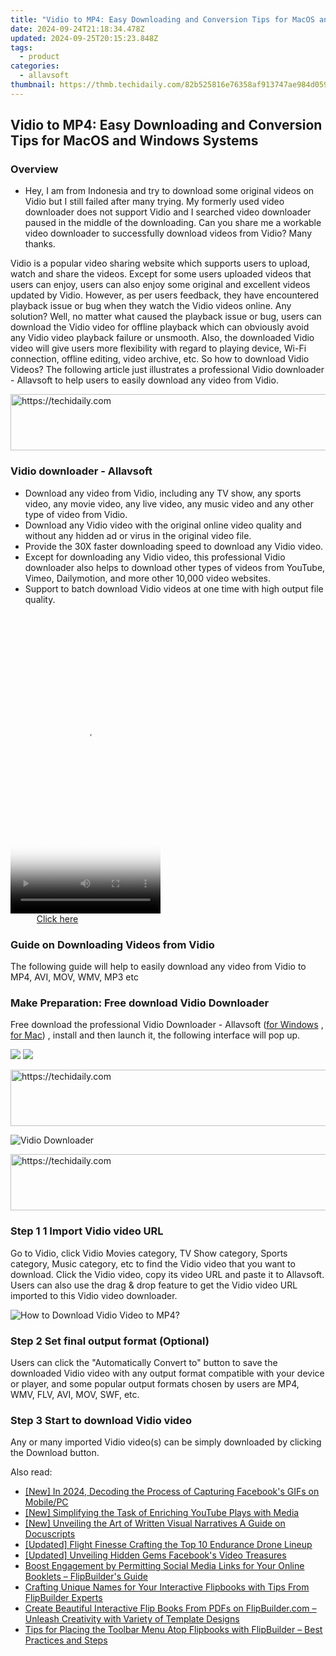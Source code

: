 ```yaml
---
title: "Vidio to MP4: Easy Downloading and Conversion Tips for MacOS and Windows Systems"
date: 2024-09-24T21:18:34.478Z
updated: 2024-09-25T20:15:23.848Z
tags:
  - product
categories:
  - allavsoft
thumbnail: https://thmb.techidaily.com/82b525816e76358af913747ae984d059f5f8a464efd989151aa021dad93dd957.jpg
---
```


## Vidio to MP4: Easy Downloading and Conversion Tips for MacOS and Windows Systems

### Overview

* Hey, I am from Indonesia and try to download some original videos on Vidio but I still failed after many trying. My formerly used video downloader does not support Vidio and I searched video downloader paused in the middle of the downloading. Can you share me a workable video downloader to successfully download videos from Vidio? Many thanks.

Vidio is a popular video sharing website which supports users to upload, watch and share the videos. Except for some users uploaded videos that users can enjoy, users can also enjoy some original and excellent videos updated by Vidio. However, as per users feedback, they have encountered playback issue or bug when they watch the Vidio videos online. Any solution? Well, no matter what caused the playback issue or bug, users can download the Vidio video for offline playback which can obviously avoid any Vidio video playback failure or unsmooth. Also, the downloaded Vidio video will give users more flexibility with regard to playing device, Wi-Fi connection, offline editing, video archive, etc. So how to download Vidio Videos? The following article just illustrates a professional Vidio downloader - Allavsoft to help users to easily download any video from Vidio.

<!-- affiliate ads begin -->
<a href="https://ephamedtechinc.pxf.io/c/5597632/2137222/26400" target="_top" id="2137222">
  <img src="//a.impactradius-go.com/display-ad/26400-2137222" border="0" alt="https://techidaily.com" width="728" height="90"/>
</a>
<img height="0" width="0" src="https://ephamedtechinc.pxf.io/i/5597632/2137222/26400" style="position:absolute;visibility:hidden;" border="0" />
<!-- affiliate ads end -->

### Vidio downloader - Allavsoft

* Download any video from Vidio, including any TV show, any sports video, any movie video, any live video, any music video and any other type of video from Vidio.
* Download any Vidio video with the original online video quality and without any hidden ad or virus in the original video file.
* Provide the 30X faster downloading speed to download any Vidio video.
* Except for downloading any Vidio video, this professional Vidio downloader also helps to download other types of videos from YouTube, Vimeo, Dailymotion, and more other 10,000 video websites.
* Support to batch download Vidio videos at one time with high output file quality.

<!-- affiliate ads begin -->
<span id="1770544">
					<video width="240" height="480" style="cursor:pointer"
           poster="//a.impactradius-go.com/display-clicktoplayimage/1770544.png"
           onclick="if(!this.playClicked){this.play();this.setAttribute('controls',true);this.playClicked=true;}">
	   <source src="//a.impactradius-go.com/display-ad/20702-1770544">
	   <img src="//a.impactradius-go.com/display-clicktoplayimage/1770544.png" style="border: none; height: 100%; width: 100%; object-fit: contain">
	</video>
	<div style="width:150px;text-align:center"><a href="javascript:window.open(decodeURIComponent('https%3A%2F%2Ftokenmetrics.sjv.io%2Fc%2F5597632%2F1770544%2F20702'), '_blank');void(0);">Click here</a></div>
</span>
<img height="0" width="0" src="https://imp.pxf.io/i/5597632/1770544/20702" style="position:absolute;visibility:hidden;" border="0" />
<!-- affiliate ads end -->

### Guide on Downloading Videos from Vidio

The following guide will help to easily download any video from Vidio to MP4, AVI, MOV, WMV, MP3 etc

### Make Preparation: Free download Vidio Downloader

Free download the professional Vidio Downloader - Allavsoft ([for Windows](https://tools.techidaily.com/allavsoft/products/) , [for Mac](https://tools.techidaily.com/allavsoft/products/)) , install and then launch it, the following interface will pop up.

[![](https://www.allavsoft.com/how-to/../images/how-to/free-download-win.jpg)](https://tools.techidaily.com/allavsoft/products/) [![](https://www.allavsoft.com/how-to/../images/how-to/free-download-mac.jpg)](https://tools.techidaily.com/allavsoft/products/)

<!-- affiliate ads begin -->
<a href="https://ephamedtechinc.pxf.io/c/5597632/2136619/26400" target="_top" id="2136619">
  <img src="//a.impactradius-go.com/display-ad/26400-2136619" border="0" alt="https://techidaily.com" width="728" height="90"/>
</a>
<img height="0" width="0" src="https://ephamedtechinc.pxf.io/i/5597632/2136619/26400" style="position:absolute;visibility:hidden;" border="0" />
<!-- affiliate ads end -->

![Vidio Downloader](https://www.allavsoft.com/how-to/../images/allavsoft/screen-shot-600.jpg)

<!-- affiliate ads begin -->
<a href="https://appsumo.8odi.net/c/5597632/2151864/7443" target="_top" id="2151864">
  <img src="//a.impactradius-go.com/display-ad/7443-2151864" border="0" alt="https://techidaily.com" width="600" height="90"/>
</a>
<img height="0" width="0" src="https://appsumo.8odi.net/i/5597632/2151864/7443" style="position:absolute;visibility:hidden;" border="0" />
<!-- affiliate ads end -->

### Step 1 1 Import Vidio video URL

Go to Vidio, click Vidio Movies category, TV Show category, Sports category, Music category, etc to find the Vidio video that you want to download. Click the Vidio video, copy its video URL and paste it to Allavsoft. Users can also use the drag & drop feature to get the Vidio video URL imported to this Vidio video downloader.

![How to Download Vidio Video to MP4?](https://www.allavsoft.com/how-to/../images/how-to/download-rtmp-video/download-rtmp-video.jpg)

### Step 2 Set final output format (Optional)

Users can click the "Automatically Convert to" button to save the downloaded Vidio video with any output format compatible with your device or player, and some popular output formats chosen by users are MP4, WMV, FLV, AVI, MOV, SWF, etc.

### Step 3 Start to download Vidio video

Any or many imported Vidio video(s) can be simply downloaded by clicking the Download button.

<ins class="adsbygoogle"
     style="display:block"
     data-ad-format="autorelaxed"
     data-ad-client="ca-pub-7571918770474297"
     data-ad-slot="1223367746"></ins>

<ins class="adsbygoogle"
     style="display:block"
     data-ad-client="ca-pub-7571918770474297"
     data-ad-slot="8358498916"
     data-ad-format="auto"
     data-full-width-responsive="true"></ins>

<span class="atpl-alsoreadstyle">Also read:</span>
<div><ul>
<li><a href="https://facebook-video-files.techidaily.com/new-in-2024-decoding-the-process-of-capturing-facebooks-gifs-on-mobilepc/"><u>[New] In 2024, Decoding the Process of Capturing Facebook's GIFs on Mobile/PC</u></a></li>
<li><a href="https://some-approaches.techidaily.com/new-simplifying-the-task-of-enriching-youtube-plays-with-media/"><u>[New] Simplifying the Task of Enriching YouTube Plays with Media</u></a></li>
<li><a href="https://some-skills.techidaily.com/new-unveiling-the-art-of-written-visual-narratives-a-guide-on-docuscripts/"><u>[New] Unveiling the Art of Written Visual Narratives A Guide on Docuscripts</u></a></li>
<li><a href="https://article-knowledge.techidaily.com/updated-flight-finesse-crafting-the-top-10-endurance-drone-lineup/"><u>[Updated] Flight Finesse Crafting the Top 10 Endurance Drone Lineup</u></a></li>
<li><a href="https://facebook-clips.techidaily.com/updated-unveiling-hidden-gems-facebooks-video-treasures/"><u>[Updated] Unveiling Hidden Gems Facebook's Video Treasures</u></a></li>
<li><a href="https://discover-excellent.techidaily.com/boost-engagement-by-permitting-social-media-links-for-your-online-booklets-flipbuilders-guide/"><u>Boost Engagement by Permitting Social Media Links for Your Online Booklets – FlipBuilder's Guide</u></a></li>
<li><a href="https://discover-excellent.techidaily.com/crafting-unique-names-for-your-interactive-flipbooks-with-tips-from-flipbuilder-experts/"><u>Crafting Unique Names for Your Interactive Flipbooks with Tips From FlipBuilder Experts</u></a></li>
<li><a href="https://discover-excellent.techidaily.com/create-beautiful-interactive-flip-books-from-pdfs-on-flipbuildercom-unleash-creativity-with-variety-of-template-designs/"><u>Create Beautiful Interactive Flip Books From PDFs on FlipBuilder.com – Unleash Creativity with Variety of Template Designs</u></a></li>
<li><a href="https://discover-excellent.techidaily.com/tips-for-placing-the-toolbar-menu-atop-flipbooks-with-flipbuilder-best-practices-and-steps/"><u>Tips for Placing the Toolbar Menu Atop Flipbooks with FlipBuilder – Best Practices and Steps</u></a></li>
</ul></div>

